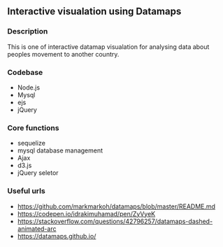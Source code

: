 ## Interactive visualation using Datamaps

### Description
This is one of interactive datamap visualation for analysing data about peoples movement to another country. 

### Codebase
* Node.js
* Mysql
* ejs
* jQuery

### Core functions
* sequelize
* mysql database management
* Ajax
* d3.js
* jQuery seletor

### Useful urls
* https://github.com/markmarkoh/datamaps/blob/master/README.md
* https://codepen.io/idrakimuhamad/pen/ZyVyeK
* https://stackoverflow.com/questions/42796257/datamaps-dashed-animated-arc
* https://datamaps.github.io/